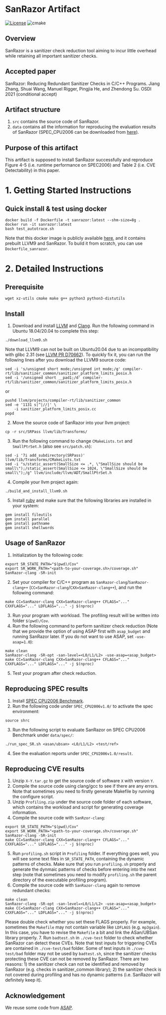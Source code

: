# SanRazor Artifact
[![License](https://img.shields.io/github/license/SanRazor-repo/SanRazor?color=blue)](https://opensource.org/licenses/Apache-2.0)
![cmake](https://github.com/SanRazor-repo/SanRazor/workflows/CMake/badge.svg)
## Overview
SanRazor is a sanitizer check reduction tool aiming to incur little overhead while retaining all important sanitizer checks. 

## Accepted paper
SanRazor: Reducing Redundant Sanitizer Checks in C/C++ Programs. Jiang Zhang, Shuai Wang, Manuel Rigger, Pingjia He, and Zhendong Su. OSDI 2021 (conditional accept)

## Artifact structure
1. `src` contains the source code of SanRazor.
2. `data` contains all the information for reproducing the evaluation results of SanRazor (SPEC_CPU2006 can be downloaded from [here](https://drive.google.com/file/d/1LAjc3MEfu_Hk3GRmUM8LmfqtUSNS8K5E/view?usp=sharing)).

## Purpose of this artifact
This artifact is supposed to install SanRazor successfully and reproduce Figure 4-5 (i.e. runtime performance on SPEC2006) and Table 2 (i.e. CVE Detectability) in this paper.

# 1. Getting Started Instructions
## Quick install & test using docker
```
docker build -f Dockerfile -t sanrazor:latest --shm-size=8g . 
docker run -it sanrazor:latest
bash test_autotrace.sh
```

Note that this docker image is publicly available [here](https://hub.docker.com/r/sanrazor/sanrazor-snapshot), and it contains prebuilt LLVM9 and SanRazor. To build it from scratch, you can use `Dockerfile_sanrazor`.
# 2. Detailed Instructions
## Prerequisite
```
wget xz-utils cmake make g++ python3 python3-distutils
```
## Install
1. Download and install [LLVM](https://llvm.org/docs/GettingStarted.html) and [Clang](https://clang.llvm.org/get_started.html).
Run the following command in Ubuntu 18.04/20.04 to complete this step:
```
./download_llvm9.sh
```

Note that LLVM9 can not be built on Ubuntu20.04 due to an incompatibility with glibc 2.31 (see [LLVM PR D70662](https://reviews.llvm.org/D70662)). To quickly fix it, you can run the following lines after you download the LLVM9 source code:
```
sed -i 's/unsigned short mode;/unsigned int mode;/g' compiler-rt/lib/sanitizer_common/sanitizer_platform_limits_posix.h
sed -i '/unsigned short __pad1;/d' compiler-rt/lib/sanitizer_common/sanitizer_platform_limits_posix.h
``` 
or 
```
pushd llvm/projects/compiler-rt/lib/sanitizer_common
sed -e '1131 s|^|//|' \
    -i sanitizer_platform_limits_posix.cc
popd
```
2. Move the source code of SanRazor into your llvm project:
```
cp -r src/SRPass llvm/lib/Transforms/
```
3. Run the following command to change `CMakeLists.txt` and `SmallPtrSet.h` (also see `src/patch.sh`):
```
sed -i '7i add_subdirectory(SRPass)' llvm/lib/Transforms/CMakeLists.txt
sed -i "s/static_assert(SmallSize <= .*, \"SmallSize should be small\");/static_assert(SmallSize <= 1024, \"SmallSize should be small\");/g" llvm/include/llvm/ADT/SmallPtrSet.h
```
4. Compile your llvm project again:
```
./build_and_install_llvm9.sh
```
5. Install [ruby](https://www.ruby-lang.org/en/documentation/installation/) and make sure that the following libraries are installed in your system:
```
gem install fileutils
gem install parallel
gem install pathname
gem install shellwords
```

## Usage of SanRazor
1. Initialization by the following code:
```
export SR_STATE_PATH="$(pwd)/Cov"
export SR_WORK_PATH="<path-to-your-coverage.sh>/coverage.sh"
SanRazor-clang -SR-init
```
2. Set your compiler for C/C++ program as `SanRazor-clang`/`SanRazor-clang++` (`CC=SanRazor-clang`/`CXX=SanRazor-clang++`), and run the following command:
```
make CC=SanRazor-clang CXX=SanRazor-clang++ CFLAGS="..." CXXFLAGS="..." LDFLAGS="..." -j $(nproc)
```
3. Run your program with workload. The profiling result will be written into folder `$(pwd)/Cov`.
4. Run the following command to perform sanitizer check reduction (Note that we provide the option of using ASAP first with `asap_budget` and running SanRazor later. If you do not want to use ASAP, set `-use-asap=1.0`):
```
make clean
SanRazor-clang -SR-opt -san-level=<L0/L1/L2> -use-asap=<asap_budget>
make CC=SanRazor-clang CXX=SanRazor-clang++ CFLAGS="..." CXXFLAGS="..." LDFLAGS="..." -j $(nproc)
```
5. Test your program after check reduction.

## Reproducing SPEC results
1. Install [SPEC CPU2006 Benchmark](https://www.spec.org/cpu2006/).
2. Run the following code under `SPEC_CPU2006v1.0/` to activate the spec environment:
```
source shrc
```
3. Run the following script to evaluate SanRazor on SPEC CPU2006 Benchmark under `data/spec/`:
```
./run_spec_SR.sh <asan/ubsan> <L0/L1/L2> <test/ref>
```
4. See the evaluation reports under `SPEC_CPU2006v1.0/result`.

## Reproducing CVE results
1. Unzip `X-Y.tar.gz` to get the source code of software `X` with version `Y`.
2. Compile the source code using clang/gcc to see if there are any errors. Note that sometimes you need to firstly generate Makefile by running the configure script.
3. Unzip `Profiling.zip` under the source code folder of each software, which contains the workload and script for generating coverage information.
4. Compile the source code with `SanRzor-clang`:
```
export SR_STATE_PATH="$(pwd)/Cov"
export SR_WORK_PATH="<path-to-your-coverage.sh>/coverage.sh"
SanRazor-clang -SR-init
make CC=SanRazor-clang CXX=SanRazor-clang++ CFLAGS="..." CXXFLAGS="..." LDFLAGS="..." -j $(nproc)
```
5. Run `profiling.sh` script in `Profiling` folder. If everything goes well, you will see some text files in `SR_STATE_PATH`, containing the dynamic patterns of checks. Make sure that you run `profiling.sh` properly and generate the dynmaic patterns of checks before entering into the next step (note that sometimes you need to modify `profiling.sh` the parent directory of the executable profiling program).
6. Compile the source code with `SanRazor-clang` again to remove redundant checks:
```
make clean
SanRazor-clang -SR-opt -san-level=<L0/L1/L2> -use-asap=<asap_budget>
make CC=SanRazor-clang CXX=SanRazor-clang++ CFLAGS="..." CXXFLAGS="..." LDFLAGS="..." -j $(nproc)
```
Please double check whether you set these FLAGS properly. For example, sometimes the `Makefile` may not contain variable like `LDFLAGS` (e.g. `mp3gain`). In this case, you have to revise the `Makefile` a bit and link the ASan/UBSan library properly.
7. Run `badtest.sh` in `./cve-test` folder to check whether SanRazor can detect these CVEs. Note that test inputs for triggering CVEs are contained in `./cve-test/bad` folder. Some of test inputs in `./cve-test/bad` folder may not be used by `badtest.sh`, since the sanitizer checks protecting these CVE can not be removed by SanRazor. There are two reasons: 1) the sanitizer check can not be identified and removed by SanRazor (e.g. checks in sanitizer_common library); 2) the sanitizer check is not covered during profiling and has no dynamic patterns (i.e. SanRazor will definitely keep it).

## Acknowledgement
We reuse some code from [ASAP](https://github.com/dslab-epfl/asap).
